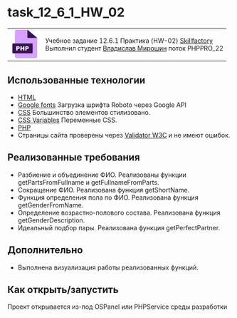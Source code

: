 # task_12_6_1_HW_02

<table>
  <tr>
    <td>
      <img src="./php.png">
    </td>
    <td>
      Учебное задание 12.6.1 Практика (HW-02)
      <a href="https://skillfactory.ru/">Skillfactory</a><br> 
      Выполнил студент <a href="https://github.com/Vlad-Miroshin">Владислав Мирошин</a> поток PHPPRO_22 
    </td>
  </tr>
</table>

## Использованные технологии

- [HTML](https://www.w3.org/TR/2021/SPSD-html52-20210128/)
- [Google fonts](https://fonts.google.com/specimen/Roboto) Загрузка шрифта Roboto через Google API
- [CSS](https://developer.mozilla.org/ru/docs/Learn/Getting_started_with_the_web/CSS_basics) Большинство элементов стилизовано.
- [CSS Variables](https://developer.mozilla.org/ru/docs/Web/CSS/Using_CSS_custom_properties) Переменные CSS.
- [PHP](https://www.php.net/)
- Страницы сайта проверены через <a href="https://validator.w3.org/#validate_by_upload" target="_blank">Validator W3C</a> и не имеют ошибок.

## Реализованные требования

- Разбиение и объединение ФИО. Реализованы функции getPartsFromFullname и getFullnameFromParts.
- Сокращение ФИО. Реализована функция getShortName.
- Функция определения пола по ФИО. Реализована функция getGenderFromName.
- Определение возрастно-полового состава. Реализована функция getGenderDescription.
- Идеальный подбор пары. Реализована функция getPerfectPartner.

## Дополнительно

- Выполнена визуализация работы реализованных функций.

## Как открыть/запустить

Проект открывается из-под OSPanel или PHPService среды разработки


